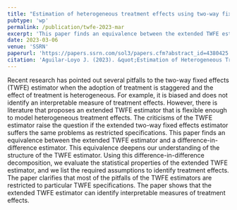 ```yaml
---
title: "Estimation of heterogeneous treatment effects using two-way fixed effects"
pubtype: 'wp'
permalink: /publication/twfe-2023-mar
excerpt: 'This paper finds an equivalence between the extended TWFE estimator and a difference-in-difference estimator. '
date: 2023-03-06
venue: 'SSRN'
paperurl: 'https://papers.ssrn.com/sol3/papers.cfm?abstract_id=4380425'
citation: 'Aguilar-Loyo J. (2023). &quot;Estimation of Heterogeneous Treatment Effects Using Two-Way Fixed Effects. &quot;'
---
```


Recent research has pointed out several pitfalls to the two-way fixed effects (TWFE) estimator when the adoption of treatment is staggered and the effect of treatment is heterogeneous. For example, it is biased and does not identify an interpretable measure of treatment effects. However, there is literature that proposes an extended TWFE estimator that is flexible enough to model heterogeneous treatment effects. The criticisms of the TWFE estimator raise the question if the extended two-way fixed effects estimator suffers the same problems as restricted specifications. This paper finds an equivalence between the extended TWFE estimator and a difference-in-difference estimator. This equivalence deepens our understanding of the structure of the TWFE estimator. Using this difference-in-difference decomposition, we evaluate the statistical properties of the extended TWFE estimator, and we list the required assumptions to identify treatment effects. The paper clarifies that most of the pitfalls of the TWFE estimators are restricted to particular TWFE specifications. The paper shows that the extended TWFE estimator can identify interpretable measures of treatment effects.

